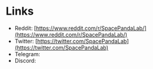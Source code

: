 # Links

* Reddit: [https://www.reddit.com/r/SpacePandaLab/](https://www.reddit.com/r/SpacePandaLab/)
* Twitter: [https://twitter.com/SpacePandaLab](https://twitter.com/SpacePandaLab)
* Telegram:
* Discord:


